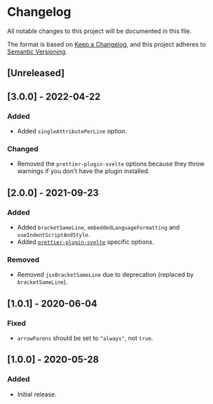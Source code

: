 # Changelog

All notable changes to this project will be documented in this file.

The format is based on [Keep a Changelog](https://keepachangelog.com/en/1.0.0/),
and this project adheres to [Semantic Versioning](https://semver.org/spec/v2.0.0.html).

## [Unreleased]

## [3.0.0] - 2022-04-22

### Added

- Added `singleAttributePerLine` option.

### Changed

- Removed the `prettier-plugin-svelte` options because they throw warnings if you don't have the plugin installed.

## [2.0.0] - 2021-09-23

### Added

- Added `bracketSameLine`, `embeddedLanguageFormatting` and `vueIndentScriptAndStyle`.
- Added [`prettier-plugin-svelte`](https://github.com/sveltejs/prettier-plugin-svelte) specific options.

### Removed

- Removed `jsxBracketSameLine` due to deprecation (replaced by `bracketSameLine`).

## [1.0.1] - 2020-06-04

### Fixed

- `arrowParens` should be set to `"always"`, not `true`.

## [1.0.0] - 2020-05-28

### Added

- Initial release.
